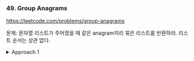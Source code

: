 ### 49. Group Anagrams

https://leetcode.com/problems/group-anagrams

문제: 문자열 리스트가 주어졌을 때 같은 anagram끼리 묶은 리스트를 반환하라. 리스트 순서는 상관 없다.

<details><summary>Approach 1</summary>

두 문자열이 anagram인지를 확인하기 위해서는 sorting 결과를 보는 방법도 있고 각 문자의 출현 횟수를 비교하는 방법도 있다.   
지금 문제의 경우는 알파벳 소문자만 사용하기 때문에 sorting보다는 출현 횟수를 보는 게 더 빠르다.

defaultdict(list)를 만든 후 각 문자열마다 사용 횟수를 저장할 [0] * 26의 리스트를 만든다.   
ord() 함수로 count를 증가시킨 다음에 마지막에 counts list를 hashable key로 만들어야한다.   
이 때, 나는 map(str, counts) 한 뒤에 '.'.join(counts)를 했는데 이러면 너무 느리다.   
대신 tuple(counts)를 하면 빠른 시간에 hashable key 생성이 된다.


```py
    def groupAnagrams(self, strs: List[str]) -> List[List[str]]:
        ans = []
        d = defaultdict(list)
        for s in strs:
            cur = [0] * 26  # only lowercases
            for c in s:
                cur[ord(c)-ord('a')] += 1
            d[tuple(cur)].append(s)

        for k in d:
            ans.append(d[k])
        return ans
```


Complexity
- Time Complexity: O(NK) where N is the length of `strs`, and K is the maximum length of a string in `strs`.
- Space Complexity: O(NK)

</details>
